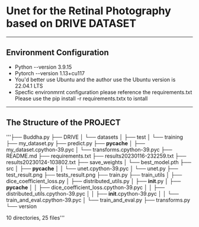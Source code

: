 # Unet for the Retinal Photography based on DRIVE DATASET

***
## Environment Configuration
* Python --version 3.9.15<br>
* Pytorch --version 1.13+cu117<br>
* You'd better use Ubuntu and the author use the Ubuntu version is 22.04.1 LTS<br>
* Specfic environmrnt configuration please reference the requirements.txt<br>
  Please use the pip install -r requirements.txtx to isntall
  
***
## The Structure of the PROJECT

'''├── Buddha.py
├── DRIVE
│   └── datasets
│       ├── test
│       └── training
├── my_dataset.py
├── predict.py
├── __pycache__
│   ├── my_dataset.cpython-39.pyc
│   └── transforms.cpython-39.pyc
├── README.md
├── requirements.txt
├── results20230116-232259.txt
├── results20230124-103802.txt
├── save_weights
│   └── best_model.pth
├── src
│   ├── __pycache__
│   │   └── unet.cpython-39.pyc
│   └── unet.py
├── test_result.png
├── tests_result.png
├── train.py
├── train_utils
│   ├── dice_coefficient_loss.py
│   ├── distributed_utils.py
│   ├── __init__.py
│   ├── __pycache__
│   │   ├── dice_coefficient_loss.cpython-39.pyc
│   │   ├── distributed_utils.cpython-39.pyc
│   │   ├── __init__.cpython-39.pyc
│   │   └── train_and_eval.cpython-39.pyc
│   └── train_and_eval.py
├── transforms.py
└── version

10 directories, 25 files'''

